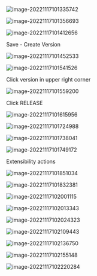 ![image-20221117101335742](./assets/images/extensibility/image-20221117101335742.png)

![image-20221117101356693](./assets/images/extensibility/image-20221117101356693.png)

![image-20221117101412656](./assets/images/extensibility/image-20221117101412656.png)

Save - Create Version

![image-20221117101452533](./assets/images/extensibility/image-20221117101452533.png)

![image-20221117101541526](./assets/images/extensibility/image-20221117101541526.png)

Click version in upper right corner

![image-20221117101559200](./assets/images/extensibility/image-20221117101559200.png)

Click RELEASE

![image-20221117101615956](./assets/images/extensibility/image-20221117101615956.png)

![image-20221117101724988](./assets/images/extensibility/image-20221117101724988.png)

![image-20221117101738041](./assets/images/extensibility/image-20221117101738041.png)

![image-20221117101749172](./assets/images/extensibility/image-20221117101749172.png)

Extensibility actions

![image-20221117101851034](./assets/images/extensibility/image-20221117101851034.png)

![image-20221117101832381](./assets/images/extensibility/image-20221117101832381.png)

![image-20221117102001115](./assets/images/extensibility/image-20221117102001115.png)

![image-20221117102013343](./assets/images/extensibility/image-20221117102013343.png)

![image-20221117102024323](./assets/images/extensibility/image-20221117102024323.png)

![image-20221117102109443](./assets/images/extensibility/image-20221117102109443.png)

![image-20221117102136750](./assets/images/extensibility/image-20221117102136750.png)

![image-20221117102155148](./assets/images/extensibility/image-20221117102155148.png)

![image-20221117102220284](./assets/images/extensibility/image-20221117102220284.png)

